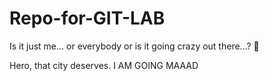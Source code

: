 # Repo-for-GIT-LAB

Is it just me... or everybody
or is it going crazy out there...?
🤡

Hero, that city deserves.
I AM GOING MAAAD
